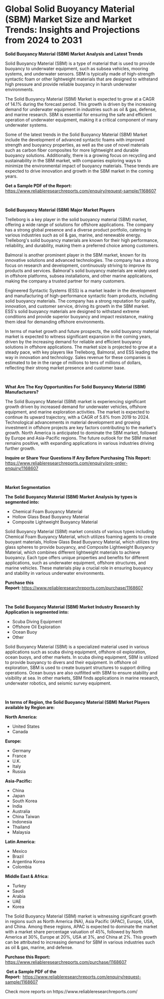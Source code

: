 <p><h1>Global Solid Buoyancy Material (SBM) Market Size and Market Trends: Insights and Projections from 2024 to 2031</h1></p><p><strong>Solid Buoyancy Material (SBM) Market Analysis and Latest Trends</strong></p>
<p><p>Solid Buoyancy Material (SBM) is a type of material that is used to provide buoyancy to underwater equipment, such as subsea vehicles, mooring systems, and underwater sensors. SBM is typically made of high-strength syntactic foam or other lightweight materials that are designed to withstand high pressure and provide reliable buoyancy in harsh underwater environments.</p><p>The Solid Buoyancy Material (SBM) Market is expected to grow at a CAGR of 14.1% during the forecast period. This growth is driven by the increasing demand for underwater equipment in industries such as oil & gas, defense, and marine research. SBM is essential for ensuring the safe and efficient operation of underwater equipment, making it a critical component of many underwater systems.</p><p>Some of the latest trends in the Solid Buoyancy Material (SBM) Market include the development of advanced syntactic foams with improved strength and buoyancy properties, as well as the use of novel materials such as carbon fiber composites for more lightweight and durable buoyancy solutions. Additionally, there is a growing focus on recycling and sustainability in the SBM market, with companies exploring ways to minimize the environmental impact of buoyancy materials. These trends are expected to drive innovation and growth in the SBM market in the coming years.</p></p>
<p><strong>Get a Sample PDF of the Report:&nbsp;</strong> <a href="https://www.reliableresearchreports.com/enquiry/request-sample/1168607">https://www.reliableresearchreports.com/enquiry/request-sample/1168607</a></p>
<p>&nbsp;</p>
<p><strong>Solid Buoyancy Material (SBM) Major Market Players</strong></p>
<p><p>Trelleborg is a key player in the solid buoyancy material (SBM) market, offering a wide range of solutions for offshore applications. The company has a strong global presence and a diverse product portfolio, catering to various industries such as oil & gas, marine, and renewable energy. Trelleborg's solid buoyancy materials are known for their high performance, reliability, and durability, making them a preferred choice among customers.</p><p>Balmoral is another prominent player in the SBM market, known for its innovative solutions and advanced technologies. The company has a strong focus on research and development, continuously striving to improve its products and services. Balmoral's solid buoyancy materials are widely used in offshore platforms, subsea installations, and other marine applications, making the company a trusted partner for many customers.</p><p>Engineered Syntactic Systems (ESS) is a market leader in the development and manufacturing of high-performance syntactic foam products, including solid buoyancy materials. The company has a strong reputation for quality, innovation, and customer service, driving its growth in the SBM market. ESS's solid buoyancy materials are designed to withstand extreme conditions and provide superior buoyancy and impact resistance, making them ideal for demanding offshore environments.</p><p>In terms of market growth and future prospects, the solid buoyancy material market is expected to witness significant expansion in the coming years, driven by the increasing demand for reliable and efficient buoyancy solutions in offshore applications. The market size is projected to grow at a steady pace, with key players like Trelleborg, Balmoral, and ESS leading the way in innovation and technology. Sales revenue for these companies is estimated to be in the range of millions to tens of millions of dollars, reflecting their strong market presence and customer base.</p></p>
<p>&nbsp;</p>
<p><strong>What Are The Key Opportunities For Solid Buoyancy Material (SBM) Manufacturers?</strong></p>
<p><p>The Solid Buoyancy Material (SBM) market is experiencing significant growth driven by increased demand for underwater vehicles, offshore equipment, and marine exploration activities. The market is expected to continue its upward trajectory, with a CAGR of 5.8% from 2019 to 2024. Technological advancements in material development and growing investment in offshore projects are key factors contributing to the market's growth. North America is anticipated to dominate the SBM market, followed by Europe and Asia-Pacific regions. The future outlook for the SBM market remains positive, with expanding applications in various industries driving further growth.</p></p>
<p><strong>Inquire or Share Your Questions If Any Before Purchasing This Report:</strong> <a href="https://www.reliableresearchreports.com/enquiry/pre-order-enquiry/1168607">https://www.reliableresearchreports.com/enquiry/pre-order-enquiry/1168607</a></p>
<p>&nbsp;</p>
<p><strong>Market Segmentation</strong></p>
<p><strong>The Solid Buoyancy Material (SBM) Market Analysis by types is segmented into:</strong></p>
<p><ul><li>Chemical Foam Buoyancy Material</li><li>Hollow Glass Bead Buoyancy Material</li><li>Composite Lightweight Buoyancy Material</li></ul></p>
<p><p>Solid Buoyancy Material (SBM) market consists of various types including Chemical Foam Buoyancy Material, which utilizes foaming agents to create buoyant materials, Hollow Glass Bead Buoyancy Material, which utilizes tiny glass spheres to provide buoyancy, and Composite Lightweight Buoyancy Material, which combines different lightweight materials to achieve buoyancy. Each type offers unique properties and benefits for different applications, such as underwater equipment, offshore structures, and marine vehicles. These materials play a crucial role in ensuring buoyancy and stability in various underwater environments.</p></p>
<p><strong>Purchase this Report:&nbsp;</strong><a href="https://www.reliableresearchreports.com/purchase/1168607">https://www.reliableresearchreports.com/purchase/1168607</a></p>
<p>&nbsp;</p>
<p><strong>The Solid Buoyancy Material (SBM) Market Industry Research by Application is segmented into:</strong></p>
<p><ul><li>Scuba Diving Equipment</li><li>Offshore Oil Exploration</li><li>Ocean Buoy</li><li>Other</li></ul></p>
<p><p>Solid Buoyancy Material (SBM) is a specialized material used in various applications such as scuba diving equipment, offshore oil exploration, ocean buoys, and other markets. In scuba diving equipment, SBM is utilized to provide buoyancy to divers and their equipment. In offshore oil exploration, SBM is used to create buoyant structures to support drilling operations. Ocean buoys are also outfitted with SBM to ensure stability and visibility at sea. In other markets, SBM finds applications in marine research, underwater robotics, and seismic survey equipment.</p></p>
<p>&nbsp;</p>
<p><strong>In terms of Region, the Solid Buoyancy Material (SBM) Market Players available by Region are:</strong></p>
<p>
    <p> <strong> North America: </strong>
        <ul>
            <li>United States</li>
            <li>Canada</li>
        </ul>
        </p> 
    <p> <strong> Europe: </strong>
        <ul>
            <li>Germany</li>
            <li>France</li>
            <li>U.K.</li>
            <li>Italy</li>
            <li>Russia</li>
        </ul>
        </p> 
    <p> <strong> Asia-Pacific: </strong>
        <ul>
            <li>China</li>
            <li>Japan</li>
            <li>South Korea</li>
            <li>India</li>
            <li>Australia</li>
            <li>China Taiwan</li>
            <li>Indonesia</li>
            <li>Thailand</li>
            <li>Malaysia</li>
        </ul>
        </p> 
    <p> <strong> Latin America: </strong>
        <ul>
            <li>Mexico</li>
            <li>Brazil</li>
            <li>Argentina Korea</li>
            <li>Colombia</li>
        </ul>
        </p> 
    <p> <strong> Middle East & Africa: </strong>
        <ul>
            <li>Turkey</li>
            <li>Saudi</li>
            <li>Arabia</li>
            <li>UAE</li>
            <li>Korea</li>
        </ul>
    </p>
    </p>
<p><p>The Solid Buoyancy Material (SBM) market is witnessing significant growth in regions such as North America (NA), Asia Pacific (APAC), Europe, USA, and China. Among these regions, APAC is expected to dominate the market with a market share percentage valuation of 45%, followed by North America at 30%, Europe at 20%, USA at 3%, and China at 2%. This growth can be attributed to increasing demand for SBM in various industries such as oil & gas, marine, and defense.</p></p>
<p><strong>Purchase this Report: </strong><a href="https://www.reliableresearchreports.com/purchase/1168607">https://www.reliableresearchreports.com/purchase/1168607</a></p>
<p>&nbsp;<strong>Get a Sample PDF of the Report:&nbsp;&nbsp;</strong><a href="https://www.reliableresearchreports.com/enquiry/request-sample/1168607">https://www.reliableresearchreports.com/enquiry/request-sample/1168607</a></p>
<p><strong></strong></p>
<p>Check more reports on https://www.reliableresearchreports.com/</p>